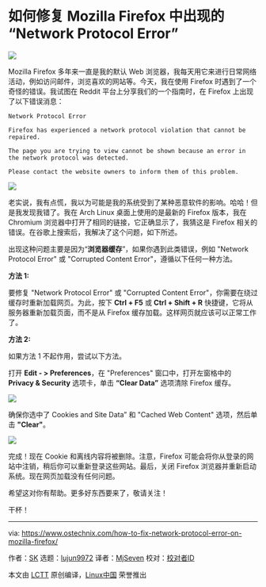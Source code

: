 [#]: collector: (lujun9972)
[#]: translator: (MjSeven)
[#]: reviewer: ( )
[#]: publisher: ( )
[#]: url: ( )
[#]: subject: (How To Fix “Network Protocol Error” On Mozilla Firefox)
[#]: via: (https://www.ostechnix.com/how-to-fix-network-protocol-error-on-mozilla-firefox/)
[#]: author: (SK https://www.ostechnix.com/author/sk/)

如何修复 Mozilla Firefox 中出现的 “Network Protocol Error” 
======
![](https://www.ostechnix.com/wp-content/uploads/2019/03/firefox-logo-1-720x340.png)

Mozilla Firefox 多年来一直是我的默认 Web 浏览器，我每天用它来进行日常网络活动，例如访问邮件，浏览喜欢的网站等。今天，我在使用 Firefox 时遇到了一个奇怪的错误。我试图在 Reddit 平台上分享我们的一个指南时，在 Firefox 上出现了以下错误消息：

```
Network Protocol Error

Firefox has experienced a network protocol violation that cannot be repaired.

The page you are trying to view cannot be shown because an error in the network protocol was detected.

Please contact the website owners to inform them of this problem.
```

![](https://www.ostechnix.com/wp-content/uploads/2019/03/firefox.png)

老实说，我有点慌，我以为可能是我的系统受到了某种恶意软件的影响。哈哈！但是我发现我错了。我在 Arch Linux 桌面上使用的是最新的 Firefox 版本，我在 Chromium 浏览器中打开了相同的链接，它正确显示了，我猜这是 Firefox 相关的错误。在谷歌上搜索后，我解决了这个问题，如下所述。

出现这种问题主要是因为“**浏览器缓存**”，如果你遇到此类错误，例如 "Network Protocol Error" 或 "Corrupted Content Error"，遵循以下任何一种方法。

**方法 1:**

要修复 "Network Protocol Error" 或 "Corrupted Content Error"，你需要在绕过缓存时重新加载网页。为此，按下 **Ctrl + F5** 或 **Ctrl + Shift + R** 快捷键，它将从服务器重新加载页面，而不是从 Firefox 缓存加载。这样网页就应该可以正常工作了。

**方法 2:**

如果方法 1 不起作用，尝试以下方法。

打开 **Edit - > Preferences**，在 "Preferences" 窗口中，打开左窗格中的 **Privacy & Security** 选项卡，单击 **“Clear Data”** 选项清除 Firefox 缓存。

![](https://www.ostechnix.com/wp-content/uploads/2019/03/firefox-1.png) 

确保你选中了 Cookies and Site Data” 和 "Cached Web Content" 选项，然后单击 **"Clear"**。

![](https://www.ostechnix.com/wp-content/uploads/2019/03/firefox-2.png)

完成！现在 Cookie 和离线内容将被删除。注意，Firefox 可能会将你从登录的网站中注销，稍后你可以重新登录这些网站。最后，关闭 Firefox 浏览器并重新启动系统。现在网页加载没有任何问题。

希望这对你有帮助。更多好东西要来了，敬请关注！

干杯！

--------------------------------------------------------------------------------

via: https://www.ostechnix.com/how-to-fix-network-protocol-error-on-mozilla-firefox/

作者：[SK][a]
选题：[lujun9972][b]
译者：[MjSeven](https://github.com/MjSeven)
校对：[校对者ID](https://github.com/校对者ID)

本文由 [LCTT](https://github.com/LCTT/TranslateProject) 原创编译，[Linux中国](https://linux.cn/) 荣誉推出

[a]: https://www.ostechnix.com/author/sk/
[b]: https://github.com/lujun9972

